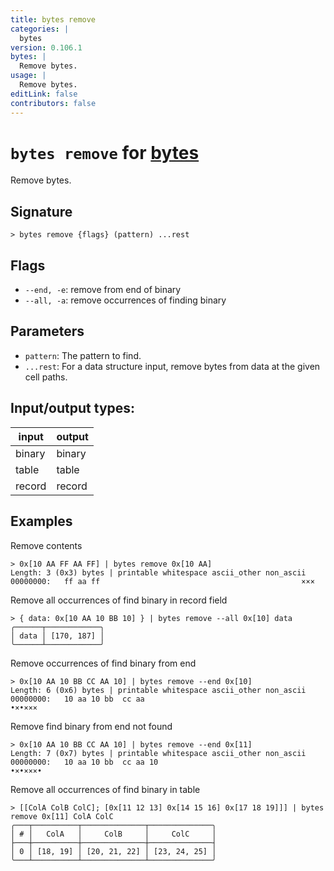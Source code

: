 ```yaml
---
title: bytes remove
categories: |
  bytes
version: 0.106.1
bytes: |
  Remove bytes.
usage: |
  Remove bytes.
editLink: false
contributors: false
---
```

<!-- This file is automatically generated. Please edit the command in https://github.com/nushell/nushell instead. -->

# `bytes remove` for [bytes](/commands/categories/bytes.md)

<div class='command-title'>Remove bytes.</div>

## Signature

```> bytes remove {flags} (pattern) ...rest```

## Flags

 -  `--end, -e`: remove from end of binary
 -  `--all, -a`: remove occurrences of finding binary

## Parameters

 -  `pattern`: The pattern to find.
 -  `...rest`: For a data structure input, remove bytes from data at the given cell paths.


## Input/output types:

| input  | output |
| ------ | ------ |
| binary | binary |
| table  | table  |
| record | record |
## Examples

Remove contents
```nu
> 0x[10 AA FF AA FF] | bytes remove 0x[10 AA]
Length: 3 (0x3) bytes | printable whitespace ascii_other non_ascii
00000000:   ff aa ff                                             ×××

```

Remove all occurrences of find binary in record field
```nu
> { data: 0x[10 AA 10 BB 10] } | bytes remove --all 0x[10] data
╭──────┬────────────╮
│ data │ [170, 187] │
╰──────┴────────────╯
```

Remove occurrences of find binary from end
```nu
> 0x[10 AA 10 BB CC AA 10] | bytes remove --end 0x[10]
Length: 6 (0x6) bytes | printable whitespace ascii_other non_ascii
00000000:   10 aa 10 bb  cc aa                                   •×•×××

```

Remove find binary from end not found
```nu
> 0x[10 AA 10 BB CC AA 10] | bytes remove --end 0x[11]
Length: 7 (0x7) bytes | printable whitespace ascii_other non_ascii
00000000:   10 aa 10 bb  cc aa 10                                •×•×××•

```

Remove all occurrences of find binary in table
```nu
> [[ColA ColB ColC]; [0x[11 12 13] 0x[14 15 16] 0x[17 18 19]]] | bytes remove 0x[11] ColA ColC
╭───┬──────────┬──────────────┬──────────────╮
│ # │   ColA   │     ColB     │     ColC     │
├───┼──────────┼──────────────┼──────────────┤
│ 0 │ [18, 19] │ [20, 21, 22] │ [23, 24, 25] │
╰───┴──────────┴──────────────┴──────────────╯

```
